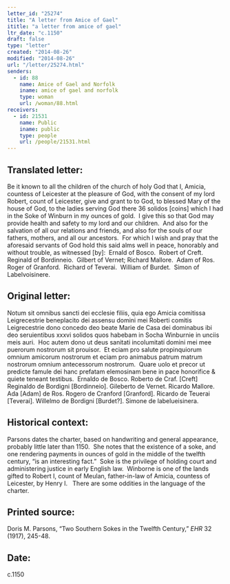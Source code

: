 ```yaml
---
letter_id: "25274"
title: "A letter from Amice of Gael"
ititle: "a letter from amice of gael"
ltr_date: "c.1150"
draft: false
type: "letter"
created: "2014-08-26"
modified: "2014-08-26"
url: "/letter/25274.html"
senders:
  - id: 88
    name: Amice of Gael and Norfolk
    iname: amice of gael and norfolk
    type: woman
    url: /woman/88.html
receivers:
  - id: 21531
    name: Public
    iname: public
    type: people
    url: /people/21531.html
---
```

<h2> Translated letter:</h2><p>Be it known to all the children of the church of holy God that I, Amicia, countess of Leicester at the pleasure of God, with the consent of my lord Robert, count of Leicester, give and grant to to God, to blessed Mary of the house of God, to the ladies serving God there 36 solidos [coins] which I had in the Soke of Winburn in my ounces of gold.&nbsp; I give this so that God may provide health and safety to my lord and our children.&nbsp; And also for the salvation of all our relations and friends, and also for the souls of our fathers, mothers, and all our ancestors.&nbsp; For which I wish and pray that the aforesaid servants of God hold this said alms well in peace, honorably and without trouble, as witnessed [by]:&nbsp; Ernald of Bosco.&nbsp; Robert of Creft.&nbsp; Reginald of Bordinneio.&nbsp; Gilbert of Vernet; Richard Mallore.&nbsp; Adam of Ros. Roger of Granford.&nbsp; Richard of Teverai.&nbsp; William of Burdet.&nbsp; Simon of Labelvoisinere.</p><h2 class="mt-4"> Original letter:</h2><p>Notum sit omnibus sancti dei ecclesie filiis, quia ego Amicia comitissa Leigrecestrie beneplacito dei assensu domini mei Roberti comitis Leigrecestrie dono concedo deo beate Marie de Casa dei dominabus ibi deo seruientibus xxxvi solidos quos habebam in Socha Winburnie in unciis meis auri.&nbsp; Hoc autem dono ut deus sanitati incolumitati domini mei mee puerorum nostrorum sit prouisor.&nbsp; Et eciam pro salute propinquiorum omnium amicorum nostrorum et eciam pro animabus patrum matrum nostrorum omnium antecessorum nostrorum.&nbsp; Quare uolo et precor ut predicte famule dei hanc prefatam elemosinam bene in pace honorifice &amp; quiete teneant testibus.&nbsp; Ernaldo de Bosco. Roberto de Craf. [Creft] Reginaldo de Bordigni [Bordinneio]. Gileberto de Vernet. Ricardo Mallore. Ada [Adam] de Ros. Rogero de Cranford [Granford]. Ricardo de Teuerai [Teverai]. Willelmo de Bordigni [Burdet?]. Simone de labelueisinera.</p><h2 class="mt-4"> Historical context:</h2><p>Parsons dates the charter, based on handwriting and general appearance, probably little later than 1150.&nbsp; She notes that the existence of a soke, and one rendering payments in ounces of gold in the middle of the twelfth century, “is an interesting fact.”&nbsp; Soke is the privilege of holding court and administering justice in early English law.&nbsp; Winborne is one of the lands gifted to Robert I, count of Meulan, father-in-law of Amicia, countess of Leicester, by Henry I.&nbsp;&nbsp; There are some oddities in the language of the charter.</p><h2 class="mt-4"> Printed source:</h2><p>Doris M. Parsons, “Two Southern Sokes in the Twelfth Century,” <em>EHR</em> 32 (1917), 245-48.</p><h2 class="mt-4"> Date:</h2>c.1150